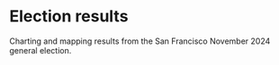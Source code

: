 # Election results
 Charting and mapping results from the San Francisco November 2024 general election. 
